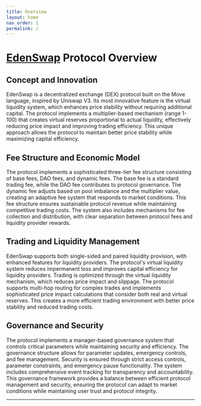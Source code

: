 ```yaml
---
title: Overview
layout: home
nav_order: 1
permalink: /
---
```


# [EdenSwap] Protocol Overview

## Concept and Innovation

EdenSwap is a decentralized exchange (DEX) protocol built on the Move language, inspired by Uniswap V3. Its most innovative feature is the virtual liquidity system, which enhances price stability without requiring additional capital. The protocol implements a multiplier-based mechanism (range 1-100) that creates virtual reserves proportional to actual liquidity, effectively reducing price impact and improving trading efficiency. This unique approach allows the protocol to maintain better price stability while maximizing capital efficiency.

## Fee Structure and Economic Model

The protocol implements a sophisticated three-tier fee structure consisting of base fees, DAO fees, and dynamic fees. The base fee is a standard trading fee, while the DAO fee contributes to protocol governance. The dynamic fee adjusts based on pool imbalance and the multiplier value, creating an adaptive fee system that responds to market conditions. This fee structure ensures sustainable protocol revenue while maintaining competitive trading costs. The system also includes mechanisms for fee collection and distribution, with clear separation between protocol fees and liquidity provider rewards.

## Trading and Liquidity Management

EdenSwap supports both single-sided and paired liquidity provision, with enhanced features for liquidity providers. The protocol's virtual liquidity system reduces impermanent loss and improves capital efficiency for liquidity providers. Trading is optimized through the virtual liquidity mechanism, which reduces price impact and slippage. The protocol supports multi-hop routing for complex trades and implements sophisticated price impact calculations that consider both real and virtual reserves. This creates a more efficient trading environment with better price stability and reduced trading costs.

## Governance and Security

The protocol implements a manager-based governance system that controls critical parameters while maintaining security and efficiency. The governance structure allows for parameter updates, emergency controls, and fee management. Security is ensured through strict access controls, parameter constraints, and emergency pause functionality. The system includes comprehensive event tracking for transparency and accountability. This governance framework provides a balance between efficient protocol management and security, ensuring the protocol can adapt to market conditions while maintaining user trust and protocol integrity.


----

[EdenSwap]: https://dex-test.endless.link/
